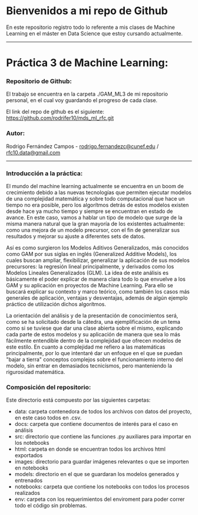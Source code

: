 # Bienvenidos a mi repo de Github

En este repositorio registro todo lo referente a mis clases de Machine Learning en el máster en Data Science que estoy cursando actualmente.

***

# Práctica 3 de Machine Learning:

### Repositorio de Github:
El trabajo se encuentra en la carpeta ./GAM_ML3 de mi repositorio personal, en el cual voy guardando el progreso de cada clase.

El link del repo de github es el siguiente: https://github.com/rodrifer10/mds_ml_rfc.git

### Autor:
Rodrigo Fernández Campos - rodrigo.fernandezc@cunef.edu / rfc10.data@gmail.com

***

### Introducción a la práctica:

El mundo del machine learning actualmente se encuentra en un boom de crecimiento debido a las nuevas tecnologías que permiten ejecutar modelos de una complejidad matemática y sobre todo computacional que hace un tiempo no era posible, pero los algorítmos detrás de estos modelos existen desde hace ya mucho tiempo y siempre se encuentran en estado de avance. En este caso, vamos a hablar un tipo de modelo que surge de la misma manera natural que la gran mayoría de los existentes actualmente: como una mejora de un modelo precursor, con el fin de generalizar sus resultados y mejorar su ajuste a diferentes sets de datos.

Así es como surgieron los Modelos Aditivos Generalizados, más conocidos como GAM por sus siglas en inglés (Generalized Additive Models), los cuales buscan ampliar, flexibilizar, generalizar la aplicación de sus modelos precursores: la regresión lineal principalmente, y derivados como los Modelos Lineales Generalizados (GLM). La idea de este análisis es básicamente el poder explicar de manera clara todo lo que envuelve a los GAM y su aplicación en proyectos de Machine Learning. Para ello se buscará explicar su contexto y marco teórico, como también los casos más generales de aplicación, ventajas y desventajas, además de algún ejemplo práctico de utilización dichos algorítmos.

La orientación del análisis y de la presentación de conocimientos será, como se ha solicitado desde la cátedra, una ejemplificación de un tema como si se tuviese que dar una clase abierta sobre el mismo, explicando cada parte de estos modelos y su aplicación de manera que sea lo más fácilmente entendible dentro de la complejidad que ofrecen modelos de este estilo. En cuanto a complejidad me refiero a las matemáticas principalmente, por lo que intentaré dar un enfoque en el que se puedan "bajar a tierra" conceptos complejos sobre el funcionamiento interno del modelo, sin entrar en demasiados tecnicísmos, pero manteniendo la rigurosidad matemática.


### Composición del repositorio:

Este directorio está compuesto por las siguientes carpetas:
* data: carpeta contenedora de todos los archivos con datos del proyecto, en este caso todos en .csv.
* docs: carpeta que contiene documentos de interés para el caso en análisis
* src: directorio que contiene las funciones .py auxiliares para importar en los notebooks
* html: carpeta en donde se encuentran todos los archivos html exportados
* images: directorio para guardar imágenes relevantes o que se importen en notebooks
* models: directorio en el que se guardaran los modelos generados y entrenados
* notebooks: carpeta que contiene los notebooks con todos los procesos realizados
* env: carpeta con los requerimientos del enviroment para poder correr todo el código sin problemas.



